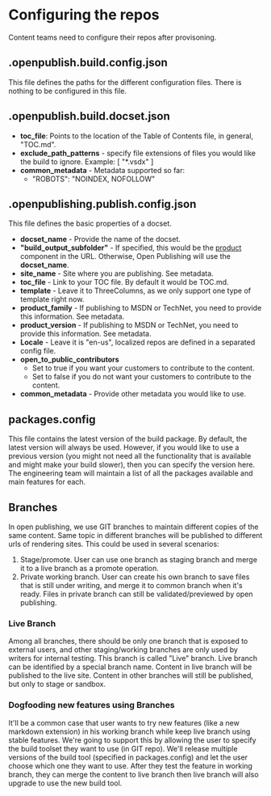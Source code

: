 # Configuring the repos
Content teams need to configure their repos after provisoning.

## .openpublish.build.config.json
This file defines the paths for the different configuration files. There is nothing to be configured in this file.

## .openpublish.build.docset.json

- **toc_file**: Points to the location of the Table of Contents file, in general, "TOC.md".
- **exclude_path_patterns** - specify file extensions of files you would like the build to ignore. Example: [ "*.vsdx" ]
- **common_metadata** - Metadata supported  so far: 
	- "ROBOTS": "NOINDEX, NOFOLLOW"


## .openpublishing.publish.config.json
This file defines the basic properties of a docset.

- **docset_name** - Provide the name of the docset.
- **"build_output_subfolder"** - If specified, this would be the [product](URL-management.md) component in the URL. Otherwise, Open Publishing will use the **docset_name**. 
- **site_name** - Site where you are publishing. See metadata.
- **toc_file** - Link to your TOC file. By default it would be TOC.md. 
- **template** - Leave it to ThreeColumns, as we only support one type of template right now. 
- **product_family** - If publishing to MSDN or TechNet, you need to provide this information. See metadata. 
- **product_version** - If publishing to MSDN or TechNet, you need to provide this information. See metadata. 
- **Locale** - Leave it is  "en-us", localized repos are defined in a separated config file.
- **open_to_public_contributors**
	- Set to true if you want your customers to contribute to the content.
	- Set to false if you do not want your customers to contribute to the content.
- **common_metadata** - Provide other metadata  you would like to use.

## packages.config
This file contains the latest version of the build package. By default, the latest version will always be used. However, if you would like to use a previous version (you might not need all the functionality that is available and might make your build slower), then you can specify the version here. The engineering team will maintain a list of all the packages available and main features for each. 

## Branches
In open publishing, we use GIT branches to maintain different copies of the same content. Same topic in different branches will be published to different urls of rendering sites. This could be used in several scenarios:
1. Stage/promote. User can use one branch as staging branch and merge it to a live branch as a promote operation.
2. Private working branch. User can create his own branch to save files that is still under writing, and merge it to common branch when it's ready. Files in private branch can still be validated/previewed by open publishing.

### Live Branch
Among all branches, there should be only one branch that is exposed to external users, and other staging/working branches are only used by writers for internal testing. This branch is called "Live" branch. Live branch can be identified by a special branch name. Content in live branch will be published to the live site. Content in other branches will still be published, but only to stage or sandbox.

### Dogfooding new features using Branches

It'll be a common case that user wants to try new features (like a new markdown extension) in his working branch while keep live branch using stable features. We're going to support this by allowing the user to specify the build toolset they want to use (in GIT repo). We'll release multiple versions of the build tool (specified in packages.config) and let the user choose which one they want to use. After they test the feature in working branch, they can merge the content to live branch then live branch will also upgrade to use the new build tool.

